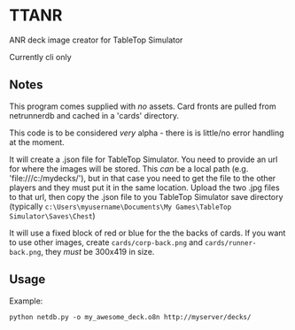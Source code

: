 # TTANR
ANR deck image creator for TableTop Simulator

Currently cli only

## Notes
This program comes supplied with *no* assets. Card fronts are pulled from netrunnerdb and cached in a 'cards' directory.

This code is to be considered *very* alpha - there is is little/no error handling at the moment.



It will create a .json file for TableTop Simulator. You need to provide an url for where the images will be stored. This *can* be a local path (e.g. 'file:///c:/mydecks/'), but in that case you need to get the file to the other players and they must put it in the same location. Upload the two .jpg files to that url, then copy the .json file to you TableTop Simulator save directory (typically `c:\Users\myusername\Documents\My Games\TableTop Simulator\Saves\Chest`)

It will use a fixed block of red or blue for the the backs of cards. If you want to use other images, create `cards/corp-back.png` and `cards/runner-back.png`, they *must* be 300x419 in size.

## Usage
Example:
````
python netdb.py -o my_awesome_deck.o8n http://myserver/decks/
````
